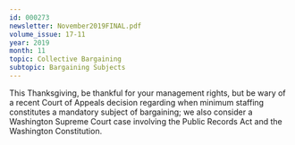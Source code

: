 ```yaml
---
id: 000273
newsletter: November2019FINAL.pdf
volume_issue: 17-11
year: 2019
month: 11
topic: Collective Bargaining
subtopic: Bargaining Subjects
---
```


This Thanksgiving, be thankful for your management rights, but be wary of a recent Court of Appeals decision regarding when minimum staffing constitutes a mandatory subject of bargaining; we also consider a Washington Supreme Court case involving the Public Records Act and the Washington Constitution.